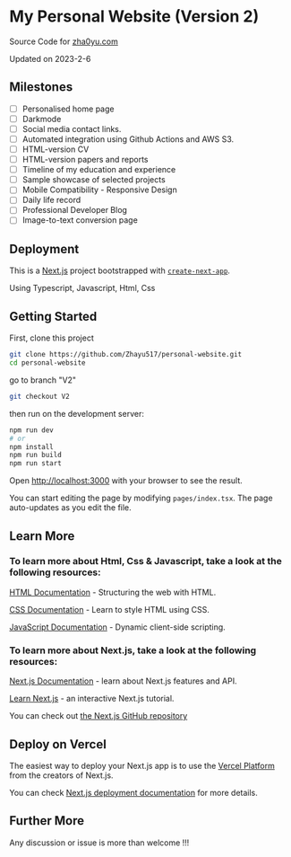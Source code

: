 # My Personal Website (Version 2)

Source Code for [zha0yu.com](https://zha0yu.com)

Updated on 2023-2-6

## Milestones

- [ ] Personalised home page
- [ ] Darkmode
- [ ] Social media contact links.
- [ ] Automated integration using Github Actions and AWS S3.
- [ ] HTML-version CV
- [ ] HTML-version papers and reports
- [ ] Timeline of my education and experience
- [ ] Sample showcase of selected projects
- [ ] Mobile Compatibility - Responsive Design 
- [ ] Daily life record
- [ ] Professional Developer Blog
- [ ] Image-to-text conversion page

## Deployment

This is a [Next.js](https://nextjs.org/) project bootstrapped with [`create-next-app`](https://github.com/vercel/next.js/tree/canary/packages/create-next-app).

Using Typescript, Javascript, Html, Css

## Getting Started

First, clone this project

```bash
git clone https://github.com/Zhayu517/personal-website.git
cd personal-website
```

go to branch "V2"

```bash
git checkout V2
```

then run on the development server:

```bash
npm run dev
# or
npm install
npm run build
npm run start
```

Open [http://localhost:3000](http://localhost:3000) with your browser to see the result.

You can start editing the page by modifying `pages/index.tsx`. The page auto-updates as you edit the file.

## Learn More

### To learn more about Html, Css & Javascript, take a look at the following resources:

  [HTML Documentation](https://developer.mozilla.org/en-US/docs/Learn/HTML) - Structuring the web with HTML.

  [CSS Documentation](https://developer.mozilla.org/en-US/docs/Learn/CSS) - Learn to style HTML using CSS.

  [JavaScript Documentation](https://developer.mozilla.org/en-US/docs/Learn/JavaScript) - Dynamic client-side scripting.

### To learn more about Next.js, take a look at the following resources:

  [Next.js Documentation](https://nextjs.org/docs) - learn about Next.js features and API.

  [Learn Next.js](https://nextjs.org/learn) - an interactive Next.js tutorial.

You can check out [the Next.js GitHub repository](https://github.com/vercel/next.js/)

## Deploy on Vercel

The easiest way to deploy your Next.js app is to use the [Vercel Platform](https://vercel.com/new?utm_medium=default-template&filter=next.js&utm_source=create-next-app&utm_campaign=create-next-app-readme) from the creators of Next.js.

You can check [Next.js deployment documentation](https://nextjs.org/docs/deployment) for more details.

## Further More

Any discussion or issue is more than welcome !!!

